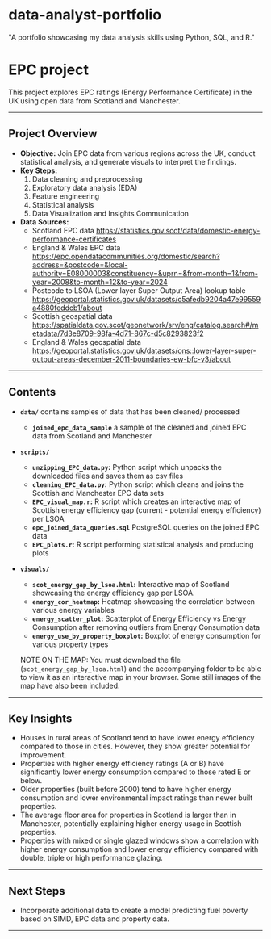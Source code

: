 # data-analyst-portfolio
"A portfolio showcasing my data analysis skills using Python, SQL, and R."

# EPC project

This project explores EPC ratings (Energy Performance Certificate) in the UK using open data from Scotland and Manchester. 

---

## Project Overview
- **Objective:** Join EPC data from various regions across the UK, conduct statistical analysis, and generate visuals to interpret the findings.
- **Key Steps:**
  1. Data cleaning and preprocessing
  2. Exploratory data analysis (EDA)
  3. Feature engineering
  4. Statistical analysis
  5. Data Visualization and Insights Communication
- **Data Sources:**
  - Scotland EPC data
    https://statistics.gov.scot/data/domestic-energy-performance-certificates
  - England & Wales EPC data
    https://epc.opendatacommunities.org/domestic/search?address=&postcode=&local-authority=E08000003&constituency=&uprn=&from-month=1&from-year=2008&to-month=12&to-year=2024
  - Postcode to LSOA (Lower layer Super Output Area) lookup table
    https://geoportal.statistics.gov.uk/datasets/c5afedb9204a47e99559a4880feddcb1/about
  - Scottish geospatial data
    https://spatialdata.gov.scot/geonetwork/srv/eng/catalog.search#/metadata/7d3e8709-98fa-4d71-867c-d5c8293823f2
  - England & Wales geospatial data
    https://geoportal.statistics.gov.uk/datasets/ons::lower-layer-super-output-areas-december-2011-boundaries-ew-bfc-v3/about


---

## Contents
- **`data/`** contains samples of data that has been cleaned/ processed
  - **`joined_epc_data_sample`** a sample of the cleaned and joined EPC data from Scotland and Manchester
- **`scripts/`** 
  - **`unzipping_EPC_data.py`:** Python script which unpacks the downloaded files and saves them as csv files
  - **`cleaning_EPC_data.py`:** Python script which cleans and joins the Scottish and Manchester EPC data sets
  - **`EPC_visual_map.r`:** R script which creates an interactive map of Scottish energy efficiency gap (current - potential energy efficiency) per LSOA
  - **`epc_joined_data_queries.sql`** PostgreSQL queries on the joined EPC data
  - **`EPC_plots.r`:** R script performing statistical analysis and producing plots
- **`visuals/`** 
  - **`scot_energy_gap_by_lsoa.html`:** Interactive map of Scotland showcasing the energy efficiency gap per LSOA.
  - **`energy_cor_heatmap`:** Heatmap showcasing the correlation between various energy variables
  - **`energy_scatter_plot`:** Scatterplot of Energy Efficiency vs Energy Consumption after removing outliers from Energy Consumption data
  - **`energy_use_by_property_boxplot`:** Boxplot of energy consumption for various property types
    
  NOTE ON THE MAP: You must download the file (`scot_energy_gap_by_lsoa.html`) and the accompanying folder to be able to view it as an interactive map in your browser.
  Some still images of the map have also been included.
    
---

## Key Insights
- Houses in rural areas of Scotland tend to have lower energy efficiency compared to those in cities. However, they show greater potential for improvement.
- Properties with higher energy efficiency ratings (A or B) have significantly lower energy consumption compared to those rated E or below.
- Older properties (built before 2000) tend to have higher energy consumption and lower environmental impact ratings than newer built properties.
- The average floor area for properties in Scotland is larger than in Manchester, potentially explaining higher energy usage in Scottish properties.
- Properties with mixed or single glazed windows show a correlation with higher energy consumption and lower energy efficiency compared with double, triple or high performance glazing.
  
---

## Next Steps
- Incorporate additional data to create a model predicting fuel poverty based on SIMD, EPC data and property data.  

---
